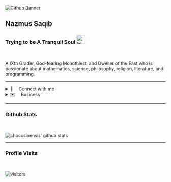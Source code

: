 ![Github Banner](http://choclacode.eu.org/public/assets/img/logo/cover.png)

## Nazmus Saqib
### Trying to be A Tranquil Soul <img src="https://user-images.githubusercontent.com/1303154/88677602-1635ba80-d120-11ea-84d8-d263ba5fc3c0.gif" width="28px" alt="hi">

<br>

A IXth Grader, God-fearing Monothiest, and Dweller of the East who is passionate about mathematics, science, philosophy, religion, literature, and programming.

---

<details>
<summary>🌺 &emsp;Connect with me</summary>
<br>

[![Twitter Badge](https://img.shields.io/badge/Twitter-1DA1F2?style=for-the-badge&logo=twitter&logoColor=white)](https://twitter.com/ChocoSinensis) [![Youtube Badge](https://img.shields.io/badge/YouTube-FF0000?style=for-the-badge&logo=youtube&logoColor=white)](https://youtube.com/channel/UCuxNNDSPkN4MTbyubs9OQfQ) [![Instagram Badge](https://img.shields.io/badge/Instagram-E4405F?style=for-the-badge&logo=instagram&logoColor=white)](https://instagram.com/chocosinensis) [![Facebook Badge](https://img.shields.io/badge/Facebook-1877F2?style=for-the-badge&logo=facebook&logoColor=white)](https://facebook.com/chocosinensis) [![Mail Badge](https://img.shields.io/badge/Gmail-D14836?style=for-the-badge&logo=gmail&logoColor=white)](mailto:contact@saqib.ml)
</details>
<details>
<summary>✉️ &emsp;Business</summary>

contact@saqib.ml
</details>

---

### Github Stats

<br>

![chocosinensis' github stats](https://github-readme-stats.vercel.app/api?username=chocosinensis&count_private=true&theme=tokyonight&hide=contribs,prs)

---


### Profile Visits 

<br>

![visitors](https://visitor-badge.glitch.me/badge?page_id=chocosinensis.chocosinensis)

